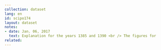 ```yaml
---
collection: dataset
lang: en
id: scipo174
layout: dataset
notes: 
- date: Jan. 06, 2017
  text: Explanation for the years 1385 and 1390 <br /> The figures for the years 1385 and 1390, are related to the population and housing census' results. <br /> Differences in totals are due to rounding numbers to the thousands. 
related:
---
```

